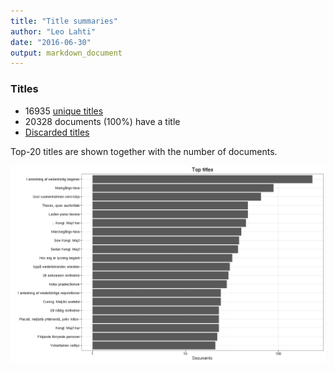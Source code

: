 ```yaml
---
title: "Title summaries"
author: "Leo Lahti"
date: "2016-06-30"
output: markdown_document
---
```



### Titles

 * 16935 [unique titles](output.tables/title_accepted.csv)
 * 20328 documents (100%) have a title
 * [Discarded titles](output.tables/title_discarded.csv)

Top-20 titles are shown together with the number of documents.

![plot of chunk summarytitle](figure/summarytitle-1.png)

